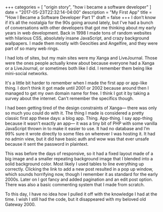 +++
categories = [ "origin story", "how i became a software developer" ]
date = "2017-05-23T22:32:14-04:00"
description = "My First App"
title = "How I Became a Software Developer Part 1"
draft = false
+++
I don’t know if it’s all the nostalgia for the 90s going around lately, but I've had a bunch of conversations with other developers that got me thinking about my early years in web development. Back in 1998 I made tons of random websites with hilarious CSS, absolutely insane JavaScript, and crazy background wallpapers. I made them mostly with Geocities and Angelfire, and they were part of so many web rings.

I had lots of sites, but my main sites were my Xanga and LiveJournal. Those were the ones people actually knew about because everyone had a Xanga or a LiveJournal, or sometimes both like I did. I remember them being like mini-social networks.

It's a little bit harder to remember when I made the first app or app-like thing. I don’t think it got made until 2001 or 2002 because around then I  managed to get my own domain name for free. I think I got it by taking a survey about the internet. Can’t remember the specifics though. 

I had been getting tired of the design constraints of Xanga— there was only so much you could do with it. The thing I made is considered a pretty classic first app these days: a blog app. Thing. App-thing. I say app-thing because it wasn’t exactly an app— it was a tiny bit of PHP with some vanilla JavaScript thrown in to make it easier to use. It had no database and I’m 99% sure it wrote directly to some files on wherever I was hosting it. It had no admin view, but it did have basic auth and wow was that ever unsafe because it sent the password in plaintext. 

This was before the days of responsive, so it had a fixed layout made of a big image and a smaller repeating background image that I blended into a solid background color. Most likely I used tables to line everything up correctly. Clicking the link to add a new post resulted in a pop up window, which sounds horrifying now, though I remember it as standard for the early 2000s. Later on I got fancy and added pagination and an edit post option. There was also a basic commenting system that I made from scratch.

To this day, I have no idea how I pulled it off with the knowledge I had at the time. I wish I still had the code, but it disappeared with my beloved old Gateway 2000.
